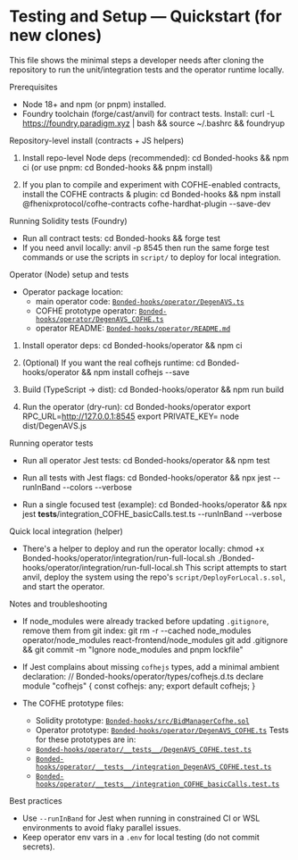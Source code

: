 # Testing and Setup — Quickstart (for new clones)

This file shows the minimal steps a developer needs after cloning the repository to run the unit/integration tests and the operator runtime locally.

Prerequisites
- Node 18+ and npm (or pnpm) installed.
- Foundry toolchain (forge/cast/anvil) for contract tests. Install:
  curl -L https://foundry.paradigm.xyz | bash && source ~/.bashrc && foundryup

Repository-level install (contracts + JS helpers)
1) Install repo-level Node deps (recommended):
   cd Bonded-hooks && npm ci
   (or use pnpm: cd Bonded-hooks && pnpm install)

2) If you plan to compile and experiment with COFHE-enabled contracts, install the COFHE contracts & plugin:
   cd Bonded-hooks && npm install @fhenixprotocol/cofhe-contracts cofhe-hardhat-plugin --save-dev

Running Solidity tests (Foundry)
- Run all contract tests:
  cd Bonded-hooks && forge test
- If you need anvil locally:
  anvil -p 8545
  then run the same forge test commands or use the scripts in `script/` to deploy for local integration.

Operator (Node) setup and tests
- Operator package location:
  - main operator code: [`Bonded-hooks/operator/DegenAVS.ts`](Bonded-hooks/operator/DegenAVS.ts:1)
  - COFHE prototype operator: [`Bonded-hooks/operator/DegenAVS_COFHE.ts`](Bonded-hooks/operator/DegenAVS_COFHE.ts:1)
  - operator README: [`Bonded-hooks/operator/README.md`](Bonded-hooks/operator/README.md:1)

1) Install operator deps:
   cd Bonded-hooks/operator && npm ci

2) (Optional) If you want the real cofhejs runtime:
   cd Bonded-hooks/operator && npm install cofhejs --save

3) Build (TypeScript -> dist):
   cd Bonded-hooks/operator && npm run build

4) Run the operator (dry-run):
   cd Bonded-hooks/operator
   export RPC_URL=http://127.0.0.1:8545
   export PRIVATE_KEY=<anvil-private-key>
   node dist/DegenAVS.js

Running operator tests
- Run all operator Jest tests:
  cd Bonded-hooks/operator && npm test

- Run all tests with Jest flags:
  cd Bonded-hooks/operator && npx jest --runInBand --colors --verbose

- Run a single focused test (example):
  cd Bonded-hooks/operator && npx jest __tests__/integration_COFHE_basicCalls.test.ts --runInBand --verbose

Quick local integration (helper)
- There's a helper to deploy and run the operator locally:
  chmod +x Bonded-hooks/operator/integration/run-full-local.sh
  ./Bonded-hooks/operator/integration/run-full-local.sh
  This script attempts to start anvil, deploy the system using the repo's `script/DeployForLocal.s.sol`, and start the operator.

Notes and troubleshooting
- If node_modules were already tracked before updating `.gitignore`, remove them from git index:
  git rm -r --cached node_modules operator/node_modules react-frontend/node_modules
  git add .gitignore && git commit -m "Ignore node_modules and pnpm lockfile"

- If Jest complains about missing `cofhejs` types, add a minimal ambient declaration:
  // Bonded-hooks/operator/types/cofhejs.d.ts
  declare module "cofhejs" { const cofhejs: any; export default cofhejs; }

- The COFHE prototype files:
  - Solidity prototype: [`Bonded-hooks/src/BidManagerCofhe.sol`](Bonded-hooks/src/BidManagerCofhe.sol:1)
  - Operator prototype: [`Bonded-hooks/operator/DegenAVS_COFHE.ts`](Bonded-hooks/operator/DegenAVS_COFHE.ts:1)
  Tests for these prototypes are in:
  - [`Bonded-hooks/operator/__tests__/DegenAVS_COFHE.test.ts`](Bonded-hooks/operator/__tests__/DegenAVS_COFHE.test.ts:1)
  - [`Bonded-hooks/operator/__tests__/integration_DegenAVS_COFHE.test.ts`](Bonded-hooks/operator/__tests__/integration_DegenAVS_COFHE.test.ts:1)
  - [`Bonded-hooks/operator/__tests__/integration_COFHE_basicCalls.test.ts`](Bonded-hooks/operator/__tests__/integration_COFHE_basicCalls.test.ts:1)

Best practices
- Use `--runInBand` for Jest when running in constrained CI or WSL environments to avoid flaky parallel issues.
- Keep operator env vars in a `.env` for local testing (do not commit secrets).

